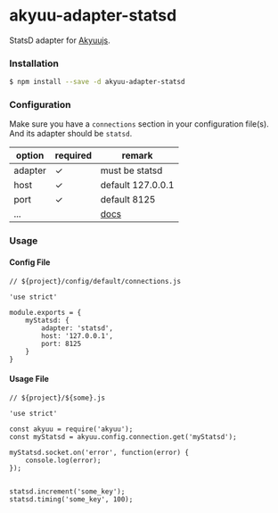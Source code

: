 # akyuu-adapter-statsd

StatsD adapter for [Akyuujs](https://github.com/akyuujs/akyuu).

### Installation
```sh
$ npm install --save -d akyuu-adapter-statsd
```

### Configuration
Make sure you have a `connections` section in your configuration file(s).  
And its adapter should be `statsd`.

option | required | remark
---- | ---- | ----
adapter | ✓ | must be statsd
host | ✓ | default 127.0.0.1
port | ✓ | default 8125
... | | [docs](https://www.npmjs.com/package/hot-shots)

### Usage
#### Config File
```
// ${project}/config/default/connections.js

'use strict'

module.exports = {
    myStatsd: {
        adapter: 'statsd',
        host: '127.0.0.1',
        port: 8125
    }
}
```

#### Usage File
```
// ${project}/${some}.js

'use strict'

const akyuu = require('akyuu');
const myStatsd = akyuu.config.connection.get('myStatsd');

myStatsd.socket.on('error', function(error) {
    console.log(error);
});


statsd.increment('some_key');
statsd.timing('some_key', 100);
```
